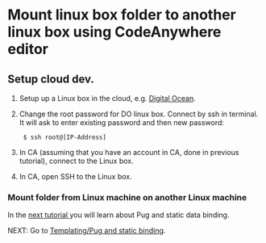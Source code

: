 # Mount linux box folder to another linux box using CodeAnywhere editor

## Setup cloud dev.

1. Setup up a Linux box in the cloud, e.g. [Digital Ocean](www.digitalocean.com).

1. Change the root password for DO linux box. Connect by ssh in terminal. It will ask to enter existing password and then new password:

        $ ssh root@[IP-Address]

1. In CA (assuming that you have an account in CA, done in previous tutorial), connect to the Linux box.

1. In CA, open SSH to the Linux box.


###  Mount folder from Linux machine on another Linux machine

<!-- 2. Login to CA and create a `new connection` to connect to your recently created Linux box in Digital Ocean.
3. Open terminal in CA in this linux box and install `sshfs` for mount:

		$ apt install aptitude
		$ apt-add-repository universe
		$ sudo apt-get install sshfs
		$ mkdir mount // change [mount] with any name you like
		$ sshfs user_kpq3rmpl@push-33.cdn77.com:/ mount
		// ($ sshfs [user]@[host]:/ [name-of-folder-to-mount-in]) 

	now you will have a mount directory in your linux box that has mounted CDN Storage inside.
	For more information on installing sshfs on linux check [Using SSHFS To Mount Remote Directories](https://www.linode.com/docs/networking/ssh/using-sshfs-on-linux/)

1. Then on linux box install node, yarn and mbake.
1. Via git, pull the latest version of some project from the git repository in your `mount/www` folder.
1. Change some file, .pug or .js or readme - `$ mbake .` it and push to the git repository.

Now you've learned how to develop and operate in the cloud and you can edit your mounted CDN storage files from CodeAnywhere ssh. -->

In the [next tutorial ](/pug_static_data/) you will learn about Pug and static data binding.

NEXT: Go to [Templating/Pug and static binding](/pug_static_data/).
